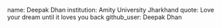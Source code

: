 name: Deepak Dhan
institution: Amity University Jharkhand
quote: Love your dream until it loves you back
github_user: Deepak Dhan
